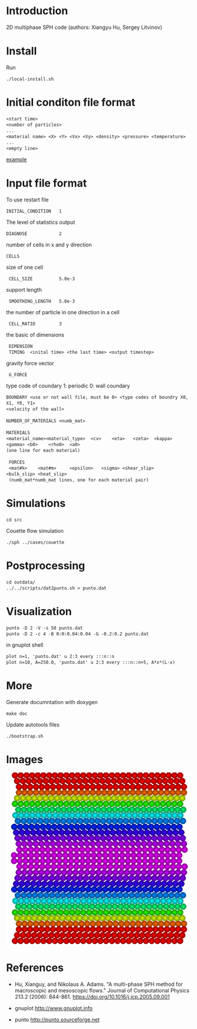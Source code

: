 # Introduction

2D multiphase SPH code (authors: Xiangyu Hu, Sergey Litvinov)

# Install

Run

	./local-install.sh

# Initial conditon file format

	<start time>
	<number of particles>
	...
	<material name> <X> <Y> <Vx> <Vy> <density> <pressure> <temperature>
	...
	<empty line>

[example](cases/couette.rst)

# Input file format

To use restart file

	INITIAL_CONDITION	1

The level of statistics output

	DIAGNOSE			2

number of cells in x and y direction

	CELLS

size of one cell

	 CELL_SIZE			5.0e-3

support length

	 SMOOTHING_LENGTH	5.0e-3

the number of particle in one direction in a cell

	 CELL_RATIO			3

the basic of dimensions

	 DIMENSION
	 TIMING  <inital time> <the last time> <output timestep>

gravity force vector

	 G_FORCE

type code of coundary
1: periodic
0: wall coundary

	BOUNDARY <use or not wall file, must be 0> <type codes of boundry X0, X1, Y0, Y1>
	<velocity of the wall>

	NUMBER_OF_MATERIALS <numb_mat>

	MATERIALS
	<material_name><material_type>	<cv>	<eta>	<zeta>	<kappa>	<gamma>	<b0>	<rho0>	<a0>
	(one line for each material)

	 FORCES
	 <mat#k>	<mat#m>		<epsilon>	<sigma>	<shear_slip>	<bulk_slip>	<heat_slip>
	 (numb_mat*numb_mat lines, one for each material pair)

# Simulations

	cd src

Couette flow simulation

	./sph ../cases/couette

# Postprocessing

	cd outdata/
	../../scripts/dat2punto.sh > punto.dat

# Visualization

	punto -D 2 -V -s 50 punto.dat
	punto -D 2 -c 4 -B 0:0:0.04:0.04 -G -0.2:0.2 punto.dat

in gnuplot shell

	plot n=1, 'punto.dat' u 2:3 every :::n::n
	plot n=10, A=250.0, 'punto.dat' u 2:3 every :::n::n+5, A*x*(L-x)

# More

Generate documntation with doxygen

	make doc

Update autotools files

	./bootstrap.sh

# Images

![poiseuille](img/poiseuille.png)

# References

- Hu, Xianguy, and Nikolaus A. Adams. "A multi-phase SPH method for
  macroscopic and mesoscopic flows." Journal of Computational Physics
  213.2 (2006): 844-861. https://doi.org/10.1016/j.jcp.2005.09.001

- gnuplot http://www.gnuplot.info

- punto http://punto.sourceforge.net
